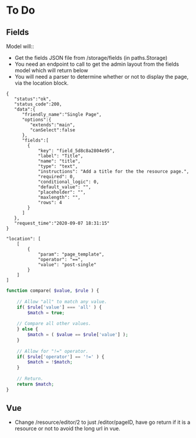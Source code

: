 # To Do

## Fields

Model will::
- Get the fields JSON file from /storage/fields (in paths.Storage)
- You need an endpoint to call to get the admin layout from the fields model which will return below
- You will need a parser to determine whether or not to display the page, via the location block.

```
{
   "status":"ok",
   "status_code":200,
   "data":{
      "friendly_name":"Single Page",
      "options":{
         "extends":"main",
         "canSelect":false
      },
      "fields":[
        {
            "key": "field_5d8c8a2804e95",
            "label": "Title",
            "name": "title",
            "type": "text",
            "instructions": "Add a title for the the resource page.",
            "required": 0,
            "conditional_logic": 0,
            "default_value": "",
            "placeholder": "",
            "maxlength": "",
            "rows": 4
        }
      ]
   },
   "request_time":"2020-09-07 18:31:15"
}
```

```
"location": [
    [
        {
            "param": "page_template",
            "operator": "==",
            "value": "post-single"
        }
    ]
]
```

```php
function compare( $value, $rule ) {
    
    // Allow "all" to match any value.
    if( $rule['value'] === 'all' ) {
        $match = true;
        
    // Compare all other values.
    } else {
        $match = ( $value == $rule['value'] );
    }
    
    // Allow for "!=" operator.
    if( $rule['operator'] == '!=' ) {
        $match = !$match;
    }
    
    // Return.
    return $match;
}
```

## Vue

- Change /resource/editor/2 to just /editor/pageID, have go return if it is a resource or not to avoid the long url in vue.